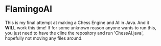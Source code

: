 # FlamingoAI
 This is my final attempt at making a Chess Engine and AI in Java. And it **WILL** work this time! If for some unknown reason anyone wants to run this, you just need to have the cline the repository and run 'ChessAI.java', hopefully not moving any files around.
